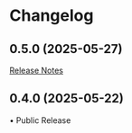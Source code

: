 # Changelog

## 0.5.0 (2025-05-27)
[Release Notes](releases/0.5.0.md)

## 0.4.0 (2025-05-22)
• Public Release

